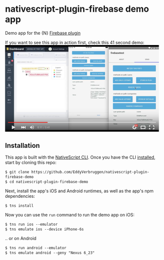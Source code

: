 # nativescript-plugin-firebase demo app

Demo app for the {N} [Firebase plugin](https://www.npmjs.com/package/nativescript-plugin-firebase)

If you want to see this app in action first, check this 41 second demo:
[![YouTube demo, 41 sec](screenshots/yt-thumb.png)](https://youtu.be/7zYU5e0Djkw "YouTube demo, 41 sec")


## Installation

This app is built with the [NativeScript CLI](https://github.com/NativeScript/nativescript-cli).
Once you have the CLI [installed](https://github.com/NativeScript/nativescript-cli#installation), start by cloning this repo:

```
$ git clone https://github.com/EddyVerbruggen/nativescript-plugin-firebase-demo
$ cd nativescript-plugin-firebase-demo
```

Next, install the app's iOS and Android runtimes, as well as the app's npm dependencies:

```
$ tns install
```

Now you can use the `run` command to run the demo app on iOS:

```
$ tns run ios --emulator
$ tns emulate ios --device iPhone-6s
```

.. or on Android

```
$ tns run android --emulator
$ tns emulate android --geny "Nexus 6_23"
```
